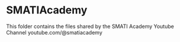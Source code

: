 # SMATIAcademy
This folder contains the files shared by the SMATI Academy Youtube Channel youtube.com/@smatiacademy
